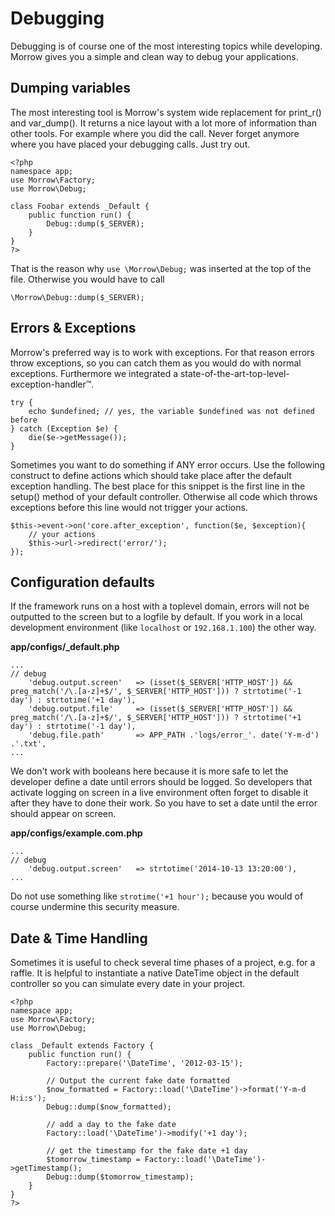 Debugging
=============================

Debugging is of course one of the most interesting topics while developing. Morrow gives you a simple and clean way to debug your applications.

Dumping variables
-----------------

The most interesting tool is Morrow's system wide replacement for print_r() and var_dump(). It returns a nice layout with a lot more of information than other tools. For example where you did the call. Never forget anymore where you have placed your debugging calls. Just try out.

~~~{.php}
<?php
namespace app;
use Morrow\Factory;
use Morrow\Debug;

class Foobar extends _Default {
	public function run() {
		Debug::dump($_SERVER);
	}
}
?>
~~~

That is the reason why `use \Morrow\Debug;` was inserted at the top of the file.
Otherwise you would have to call

~~~{.php}
\Morrow\Debug::dump($_SERVER);
~~~


Errors & Exceptions
-------------------

Morrow's preferred way is to work with exceptions. For that reason errors throw exceptions, so you can catch them as you would do with normal exceptions. Furthermore we integrated a state-of-the-art-top-level-exception-handler&trade;.

~~~{.php}
try {
    echo $undefined; // yes, the variable $undefined was not defined before
} catch (Exception $e) {
    die($e->getMessage());
}
~~~

Sometimes you want to do something if ANY error occurs.
Use the following construct to define actions which should take place after the default exception handling.
The best place for this snippet is the first line in the setup() method of your default controller. Otherwise all code which throws exceptions before this line would not trigger your actions.

~~~{.php}
$this->event->on('core.after_exception', function($e, $exception){
	// your actions
	$this->url->redirect('error/');	
});
~~~


Configuration defaults
--------------

If the framework runs on a host with a toplevel domain, errors will not be outputted to the screen but to a logfile by default.
If you work in a local development environment (like `localhost` or `192.168.1.100`) the other way.

**app/configs/_default.php**
~~~{.php}
...
// debug
	'debug.output.screen'	=> (isset($_SERVER['HTTP_HOST']) && preg_match('/\.[a-z]+$/', $_SERVER['HTTP_HOST'])) ? strtotime('-1 day') : strtotime('+1 day'),
	'debug.output.file'		=> (isset($_SERVER['HTTP_HOST']) && preg_match('/\.[a-z]+$/', $_SERVER['HTTP_HOST'])) ? strtotime('+1 day') : strtotime('-1 day'),
	'debug.file.path'		=> APP_PATH .'logs/error_'. date('Y-m-d') .'.txt',
...
~~~

We don't work with booleans here because it is more safe to let the developer define a date until errors should be logged.
So developers that activate logging on screen in a live environment often forget to disable it after they have to done their work.
So you have to set a date until the error should appear on screen.

**app/configs/example.com.php**
~~~{.php}
...
// debug
	'debug.output.screen'	=> strtotime('2014-10-13 13:20:00'),
...
~~~

Do not use something like `strotime('+1 hour');` because you would of course undermine this security measure.


Date & Time Handling
--------------

Sometimes it is useful to check several time phases of a project, e.g. for a raffle.
It is helpful to instantiate a native DateTime object in the default controller so you can simulate every date in your project.

~~~{.php}
<?php
namespace app;
use Morrow\Factory;
use Morrow\Debug;

class _Default extends Factory {
	public function run() {
		Factory::prepare('\DateTime', '2012-03-15');

		// Output the current fake date formatted
		$now_formatted = Factory::load('\DateTime')->format('Y-m-d H:i:s');
		Debug::dump($now_formatted);

		// add a day to the fake date
		Factory::load('\DateTime')->modify('+1 day');

		// get the timestamp for the fake date +1 day
		$tomorrow_timestamp = Factory::load('\DateTime')->getTimestamp();
		Debug::dump($tomorrow_timestamp);
	}
}
?>
~~~
